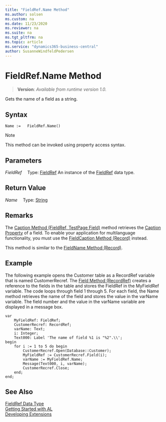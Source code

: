 ```yaml
---
title: "FieldRef.Name Method"
ms.author: solsen
ms.custom: na
ms.date: 11/23/2020
ms.reviewer: na
ms.suite: na
ms.tgt_pltfrm: na
ms.topic: article
ms.service: "dynamics365-business-central"
author: SusanneWindfeldPedersen
---
```

[//]: # (START>DO_NOT_EDIT)
[//]: # (IMPORTANT:Do not edit any of the content between here and the END>DO_NOT_EDIT.)
[//]: # (Any modifications should be made in the .xml files in the ModernDev repo.)
# FieldRef.Name Method
> **Version**: _Available from runtime version 1.0._

Gets the name of a field as a string.


## Syntax
```
Name :=   FieldRef.Name()
```
> [!NOTE]
> This method can be invoked using property access syntax.

## Parameters
*FieldRef*
&emsp;Type: [FieldRef](fieldref-data-type.md)
An instance of the [FieldRef](fieldref-data-type.md) data type.

## Return Value
*Name*
&emsp;Type: [String](../string/string-data-type.md)



[//]: # (IMPORTANT: END>DO_NOT_EDIT)

## Remarks

The [Caption Method \(FieldRef, TestPage Field\)](../../methods/devenv-caption-method-fieldref-testpage-field.md) method retrieves the [Caption Property](../../properties/devenv-caption-property.md) of a field. To enable your application for multilanguage functionality, you must use the [FieldCaption Method \(Record\)](../../methods-auto/record/record-fieldcaption-method.md) instead.  

This method is similar to the [FieldName Method \(Record\)](../../methods-auto/record/record-fieldname-method.md).  

## Example

The following example opens the Customer table as a RecordRef variable that is named CustomerRecref. The [Field Method \(RecordRef\)](../../methods-auto/recordref/recordref-field-method.md) creates a reference to the fields in the table and stores the FieldRef in the MyFieldRef variable. The code loops through field 1 through 5. For each field, the Name method retrieves the name of the field and stores the value in the varName variable. The field number and the value in the varName variable are displayed in a message box.

```al
var
    MyFieldRef: FieldRef;
    CustomerRecref: RecordRef;
    varName: Text;
    i: Integer;
    Text000: Label 'The name of field %1 is "%2".\\';
begin
    for i := 1 to 5 do begin  
        CustomerRecref.Open(Database::Customer);  
        MyFieldRef := CustomerRecref.Field(i);  
        varName := MyFieldRef.Name;  
        Message(Text000, i, varName);  
        CustomerRecref.Close;  
    end;  
end;
```  

## See Also
[FieldRef Data Type](fieldref-data-type.md)  
[Getting Started with AL](../../devenv-get-started.md)  
[Developing Extensions](../../devenv-dev-overview.md)